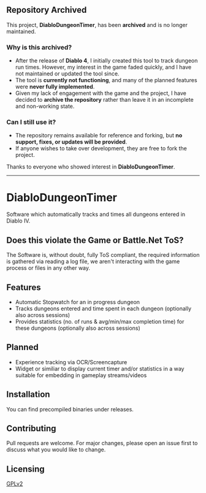 ## Repository Archived

This project, **DiabloDungeonTimer**, has been **archived** and is no longer maintained.

### Why is this archived?
- After the release of **Diablo 4**, I initially created this tool to track dungeon run times. However, my interest in the game faded quickly, and I have not maintained or updated the tool since.  
- The tool is **currently not functioning**, and many of the planned features were **never fully implemented**.  
- Given my lack of engagement with the game and the project, I have decided to **archive the repository** rather than leave it in an incomplete and non-working state.  

### Can I still use it?
- The repository remains available for reference and forking, but **no support, fixes, or updates will be provided**.  
- If anyone wishes to take over development, they are free to fork the project.  

Thanks to everyone who showed interest in **DiabloDungeonTimer**.  

---


# DiabloDungeonTimer

Software which automatically tracks and times all dungeons entered in Diablo IV.

## Does this violate the Game or Battle.Net ToS?

The Software is, without doubt, fully ToS compliant, the required information is gathered via reading a log file, we aren't interacting with the game process or files in any other way.

## Features

- Automatic Stopwatch for an in progress dungeon
- Tracks dungeons entered and time spent in each dungeon (optionally also across sessions)
- Provides statistics (no. of runs & avg/min/max completion time) for these dungeons (optionally also across sessions)
  
## Planned

- Experience tracking via OCR/Screencapture
- Widget or similiar to display current timer and/or statistics in a way suitable for embedding in gameplay streams/videos

## Installation

You can find precompiled binaries under releases.

## Contributing

Pull requests are welcome. For major changes, please open an issue first
to discuss what you would like to change.

## Licensing
[GPLv2](https://www.gnu.org/licenses/old-licenses/gpl-2.0.txt)
